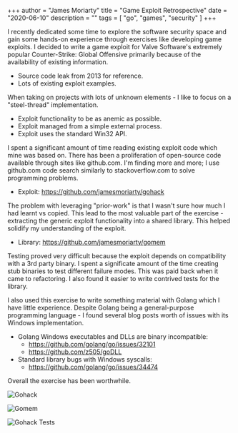 +++
author = "James Moriarty"
title = "Game Exploit Retrospective"
date = "2020-06-10"
description = ""
tags = [
    "go",
	"games",
	"security"
]
+++

I recently dedicated some time to explore the software security space and gain some hands-on experience through exercises like developing game exploits. I decided to write a game exploit for Valve Software's extremely popular Counter-Strike: Global Offensive primarily because of the availability of existing information.

- Source code leak from 2013 for reference.
- Lots of existing exploit examples.

When taking on projects with lots of unknown elements - I like to focus on a "steel-thread" implementation.

- Exploit functionality to be as anemic as possible.
- Exploit managed from a simple external process.
- Exploit uses the standard Win32 API.

I spent a significant amount of time reading existing exploit code which mine was based on. There has been a proliferation of open-source code available through sites like github.com. I'm finding more and more; I use github.com code search similarly to stackoverflow.com to solve programming problems.

- Exploit: https://github.com/jamesmoriarty/gohack

The problem with leveraging "prior-work" is that I wasn't sure how much I had learnt vs copied. This lead to the most valuable part of the exercise - extracting the generic exploit functionality into a shared library. This helped solidify my understanding of the exploit.

- Library: https://github.com/jamesmoriarty/gomem

Testing proved very difficult because the exploit depends on compatibility with a 3rd party binary. I spent a significate amount of the time creating stub binaries to test different failure modes. This was paid back when it came to refactoring. I also found it easier to write contrived tests for the library.

I also used this exercise to write something material with Golang which I have little experience. Despite Golang being a general-purpose programming language - I found several blog posts worth of issues with its Windows implementation.

- Golang Windows executables and DLLs are binary incompatible:
  - https://github.com/golang/go/issues/32101
  - https://github.com/z505/goDLL
- Standard library bugs with Windows syscalls:
  - https://github.com/golang/go/issues/34474

Overall the exercise has been worthwhile.

![Gohack](/images/gohack.jpg)

![Gomem](/images/gomem.jpg)

![Gohack Tests](/images/gohack-test.png)

